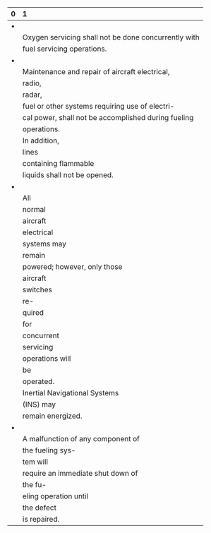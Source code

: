 | 0   | 1                                                    |
|:----|:-----------------------------------------------------|
| •   |                                                      |
|     | Oxygen servicing shall not be done concurrently with |
|     | fuel servicing operations.                           |
| •   |                                                      |
|     | Maintenance and repair of aircraft electrical,       |
|     | radio,                                               |
|     | radar,                                               |
|     | fuel or other systems requiring use of electri-      |
|     | cal power, shall not be accomplished during fueling  |
|     | operations.                                          |
|     | In addition,                                         |
|     | lines                                                |
|     | containing flammable                                 |
|     | liquids shall not be opened.                         |
| •   |                                                      |
|     | All                                                  |
|     | normal                                               |
|     | aircraft                                             |
|     | electrical                                           |
|     | systems may                                          |
|     | remain                                               |
|     | powered; however, only those                         |
|     | aircraft                                             |
|     | switches                                             |
|     | re-                                                  |
|     | quired                                               |
|     | for                                                  |
|     | concurrent                                           |
|     | servicing                                            |
|     | operations will                                      |
|     | be                                                   |
|     | operated.                                            |
|     | Inertial Navigational Systems                        |
|     | (INS) may                                            |
|     | remain energized.                                    |
| •   |                                                      |
|     | A malfunction of any component of                    |
|     | the fueling sys-                                     |
|     | tem will                                             |
|     | require an immediate shut down of                    |
|     | the fu-                                              |
|     | eling operation until                                |
|     | the defect                                           |
|     | is repaired.                                         |